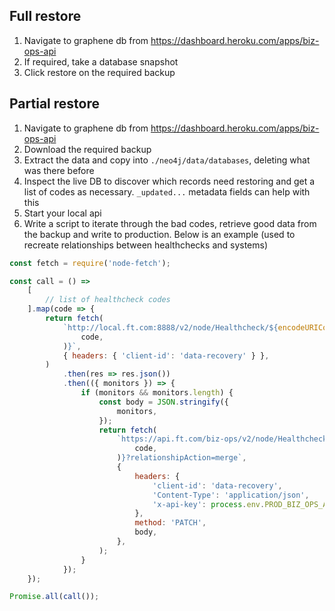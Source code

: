 ## Full restore

1.  Navigate to graphene db from https://dashboard.heroku.com/apps/biz-ops-api
2.  If required, take a database snapshot
3.  Click restore on the required backup

## Partial restore

1.  Navigate to graphene db from https://dashboard.heroku.com/apps/biz-ops-api
2.  Download the required backup
3.  Extract the data and copy into `./neo4j/data/databases`, deleting what was there before
4.  Inspect the live DB to discover which records need restoring and get a list of codes as necessary. `_updated...` metadata fields can help with this
5.  Start your local api
6.  Write a script to iterate through the bad codes, retrieve good data from the backup and write to production. Below is an example (used to recreate relationships between healthchecks and systems)

```javascript
const fetch = require('node-fetch');

const call = () =>
	[
		// list of healthcheck codes
	].map(code => {
		return fetch(
			`http://local.ft.com:8888/v2/node/Healthcheck/${encodeURIComponent(
				code,
			)}`,
			{ headers: { 'client-id': 'data-recovery' } },
		)
			.then(res => res.json())
			.then(({ monitors }) => {
				if (monitors && monitors.length) {
					const body = JSON.stringify({
						monitors,
					});
					return fetch(
						`https://api.ft.com/biz-ops/v2/node/Healthcheck/${encodeURIComponent(
							code,
						)}?relationshipAction=merge`,
						{
							headers: {
								'client-id': 'data-recovery',
								'Content-Type': 'application/json',
								'x-api-key': process.env.PROD_BIZ_OPS_API_KEY,
							},
							method: 'PATCH',
							body,
						},
					);
				}
			});
	});

Promise.all(call());
```
